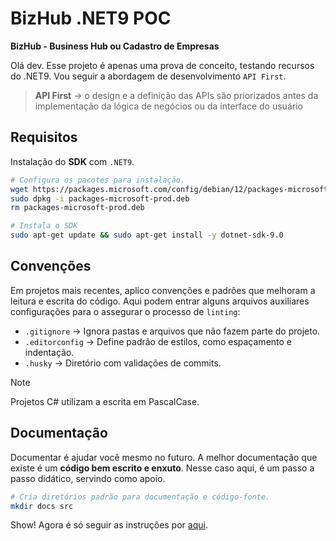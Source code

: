 # BizHub .NET9 POC

**BizHub - Business Hub ou Cadastro de Empresas**

Olá dev. Esse projeto é apenas uma prova de conceito, testando recursos do .NET9. Vou seguir a abordagem de
desenvolvimento `API First`.

> **API First** → o design e a definição das APIs são priorizados
> antes da implementação da lógica de negócios ou da interface do usuário

## Requisitos

Instalação do **SDK** com `.NET9`.

```bash
# Configura os pacotes para instalação.
wget https://packages.microsoft.com/config/debian/12/packages-microsoft-prod.deb -O packages-microsoft-prod.deb
sudo dpkg -i packages-microsoft-prod.deb
rm packages-microsoft-prod.deb
```

```bash
# Instala o SDK
sudo apt-get update && sudo apt-get install -y dotnet-sdk-9.0
```

## Convenções

Em projetos mais recentes, aplico convenções e padrões que melhoram a leitura e escrita do código. Aqui podem entrar
alguns arquivos auxiliares configurações para o assegurar o processo de `linting`:

- `.gitignore` → Ignora pastas e arquivos que não fazem parte do projeto.
- `.editorconfig` → Define padrão de estilos, como espaçamento e indentação.
- `.husky` → Diretório com validações de commits.

> [!NOTE]
> Projetos C# utilizam a escrita em PascalCase.

## Documentação

Documentar é ajudar você mesmo no futuro. A melhor documentação que existe é um **código bem escrito e enxuto**. Nesse caso
aqui, é um passo a passo didático, servindo como apoio.

```bash
# Cria diretórios padrão para documentação e código-fonte.
mkdir docs src
````

Show! Agora é só seguir as instruções por [aqui](docs/00-index.md).

